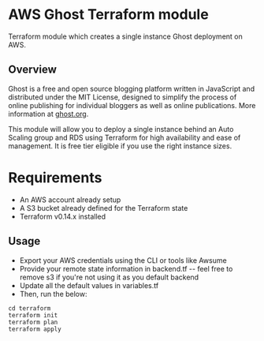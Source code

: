 # AWS Ghost Terraform module

Terraform module which creates a single instance Ghost deployment on AWS.

## Overview 

Ghost is a free and open source blogging platform written in JavaScript and distributed under the MIT License, designed to simplify the process of online publishing for individual bloggers as well as online publications. More information at [ghost.org](https://ghost.org/).

This module will allow you to deploy a single instance behind an Auto Scaling group and RDS using Terraform for high availability and ease of management. It is free tier eligible if you use the right instance sizes.

# Requirements

* An AWS account already setup
* A S3 bucket already defined for the Terraform state
* Terraform v0.14.x installed

## Usage

* Export your AWS credentials using the CLI or tools like Awsume
* Provide your remote state information in backend.tf -- feel free to remove s3 if you're not using it as you default backend
* Update all the default values in variables.tf 
* Then, run the below:
```
cd terraform
terraform init
terraform plan
terraform apply
```
